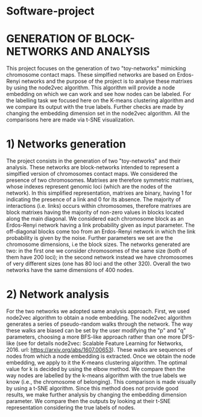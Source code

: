# Software-project

# GENERATION OF BLOCK-NETWORKS AND ANALYSIS
This project focuses on the generation of two "toy-networks" mimicking chromosome contact maps. These simplfied networks are based on Erdos-Renyi networks and
the purpose of the project is to analyse these matrixes by using the node2vec algorithm. This algorithm will provide a node embedding on which we can work and 
see how nodes can be labeled. For the labelling task we focused here on the K-means clustering algorithm and we compare its output with the true labels. 
Further checks are made by changing the embedding dimension set in the node2vec algorithm. All the comparisons here are made via t-SNE visualization.

# 1) Networks generation
The project consists in the generation of two "toy-networks" and their analysis.
These networks are block-networks intended to represent a simplfied version of chromosomes contact maps. We considered the presence of two chromosomes.
Matrixes are  therefore symmetric matrixes, whose indexes represent genomic loci (which are the nodes of the network). In this simplified representation, 
matrixes are binary, having 1 for indicating the presence of a link and 0 for its absence.
The majority of interactions (i.e. links) occurs within chromosomes, therefore matrixes are block matrixes having the majority of non-zero values 
in blocks located along the main diagonal.
We considered each chromosome block as an Erdos-Renyi network having a link probability given as input parameter. The off-diagonal blocks come too from
an Erdos-Renyi network in which the link probability is given by the noise. 
Further parameters we set are the chromosome dimensions, i.e the block sizes. The networks generated are two:
in the first one we consider chromosomes of the same size (both of them have 200 loci); in the second network instead we have chromosomes of very different sizes 
(one has 80 loci and the other 320). Overall the two networks have the same dimensions of 400 nodes.

# 2) Network analysis
For the two networks we adopted same analysis approach. 
First, we used node2vec algorithm to obtain a node embedding. The node2vec algorithm generates a series of pseudo-random walks through the network.
The way these walks are biased can be set by the user modifying the "p" and "q" parameters, choosing a more BFS-like approach rather than one more DFS-like
(see for details node2vec: Scalable Feature Learning for Networks, 2016. url: https://arxiv.org/abs/1607.00653).
These walks are sequences of nodes from which a node embedding is extracted.
Once we obtain the node embedding, we apply to it the K-means clustering algorithm. The optimal value for k is decided by using the elbow method.
We compare then the way nodes are labelled by the k-means algorithm with the true labels we know (i.e., the chromosome of belonging). This comparison is made visually
by using a t-SNE algorithm. Since this method does not provide good results, we make further analysis by changing the embedding dimension parameter.
We compare then the outputs by looking at their t-SNE representation considering the true labels of nodes.
